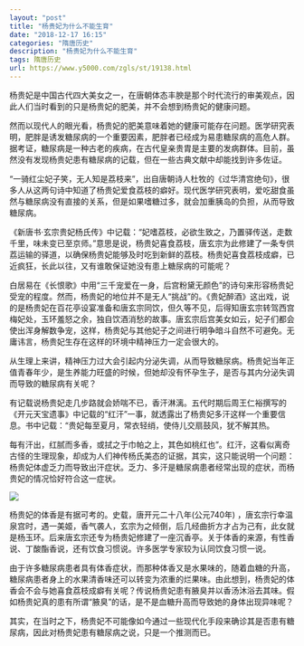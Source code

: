 ```yaml
---
layout: "post"
title: "杨贵妃为什么不能生育"
date: "2018-12-17 16:15"
categories: "隋唐历史"
description: "杨贵妃为什么不能生育"
tags: 隋唐历史
url: https://www.y5000.com/zgls/st/19138.html
---
```






杨贵妃是中国古代四大美女之一，在唐朝体态丰腴是那个时代流行的审美观点，因此人们当时看到的只是杨贵妃的肥美，并不会想到杨贵妃的健康问题。

然而以现代人的眼光看，杨贵妃的肥美意味着她的健康可能存在问题。医学研究表明，肥胖是诱发糖尿病的一个重要因素，肥胖者已经成为易患糖尿病的高危人群。据考证，糖尿病是一种古老的疾病，在古代皇亲贵胄是主要的发病群体。目前，虽然没有发现杨贵妃患有糖尿病的记载，但在一些古典文献中却能找到许多佐证。

“一骑红尘妃子笑，无人知是荔枝来”，出自唐朝诗人杜牧的《过华清宫绝句》，很多人从这两句诗中知道了杨贵妃爱食荔枝的癖好。现代医学研究表明，爱吃甜食虽然与糖尿病没有直接的关系，但是如果嗜糖过多，就会加重胰岛的负担，从而导致糖尿病。

《新唐书·玄宗贵妃杨氏传》中记载：“妃嗜荔枝，必欲生致之，乃置驿传送，走数千里，味未变已至京师。”意思是说，杨贵妃喜食荔枝，唐玄宗为此修建了一条专供荔运输的驿道，以确保杨贵妃能够及时吃到新鲜的荔枝。杨贵妃喜食荔枝成癖，已近疯狂，长此以往，又有谁敢保证她没有患上糖尿病的可能呢？

白居易在《长恨歌》中用“三千宠爱在一身，后宫粉黛无颜色”的诗句来形容杨贵妃受宠的程度。然而，杨贵妃的地位并不是无人“挑战”的。《贵妃醉酒》这出戏，说的是杨贵妃在百花亭设宴准备和唐玄宗同饮，但久等不见，后得知唐玄宗转驾西宫梅妃处，玉环羞怒之余，独自饮酒消愁的故事。唐玄宗后宫美女如云，妃子们都会使出浑身解数争宠，这样，杨贵妃与其他妃子之间进行明争暗斗自然不可避免。无庸讳言，杨贵妃生存在这样的环境中精神压力一定会很大的。

从生理上来讲，精神压力过大会引起内分泌失调，从而导致糖尿病。杨贵妃当年正值青春年少，是生养能力旺盛的时候，但她却没有怀孕生子，是否与其内分泌失调而导致的糖尿病有关呢？

有记载说杨贵妃走几步路就会娇喘不已，香汗淋漓。五代时期后周王仁裕撰写的《开元天宝遗事》中记载的“红汗”一事，就透露出了杨贵妃多汗这样一个重要信息。书中记载：“贵妃每至夏月，常衣轻绡，使侍儿交扇鼓风，犹不解其热。

每有汗出，红腻而多香，或拭之于巾帕之上，其色如桃红也”。红汗，这看似离奇古怪的生理现象，却成为人们神传杨氏美态的证据，其实，这只能说明一个问题：杨贵妃体虚乏力而导致出汗症状。乏力、多汗是糖尿病患者经常出现的症状，而杨贵妃的情况恰好符合这一症状。

![](https://img.y5000.com/uploads/allimg/170412/10030SP7-0.jpg)

杨贵妃的体香是有据可考的。史载，唐开元二十八年(公元740年)
，唐玄宗行幸温泉宫时，遇一美姬，香气袭人，玄宗为之倾倒，后几经曲折方才占为己有，此女就是杨玉环。后来唐玄宗还专为杨贵妃修建了一座沉香亭。关于体香的来源，有性香说、丁酸酯香说，还有饮食习惯说。许多医学专家较为认同饮食习惯一说。

由于许多糖尿病患者具有体香症状，而那种体香又是水果味的，随着血糖的升高，糖尿病患者身上的水果清香味还可以转变为浓重的烂果味。由此想到，杨贵妃的体香会不会与她喜食荔枝成癖有关呢？传说杨贵妃患有腋臭并以香汤沐浴去其味。假如杨贵妃真的患有所谓“腋臭”的话，是不是血糖升高而导致她的身体出现异味呢？

其实，在当时之下，杨贵妃不可能像如今通过一些现代化手段来确诊其是否患有糖尿病，因此对杨贵妃患有糖尿病之说，只是一个推测而已。
